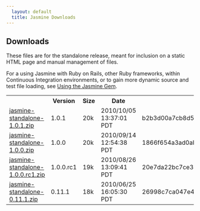 ```yaml
---
  layout: default
  title: Jasmine Downloads
---
```


## Downloads

These files are for the standalone release, meant for inclusion on a static HTML page and manual management of files.

For a using Jasmine with Ruby on Rails, other Ruby frameworks, within Continuous Integration environments, or to gain
more dynamic source and test file loading, see [Using the Jasmine Gem](gem.html).

<table id="standalone-downloads">
<tr>
  <th></th>
  <th>Version</th>
  <th>Size</th>
  <th>Date</th>
  <th>SHA1</th>
</tr>
<!-- START_DOWNLOADS -->
<tr>
  <td class="link"><a href="downloads/jasmine-standalone-1.0.1.zip">jasmine-standalone-1.0.1.zip</a></td>
  <td class="version">1.0.1</td>
  <td class="size">20k</td>
  <td class="date">2010/10/05 13:37:01 PDT</td>
  <td class="sha">b2b3d00a7cb8d5ccd65a3356bb5ae15775328119</td>
</tr>
<tr>
  <td class="link"><a href="downloads/jasmine-standalone-1.0.0.zip">jasmine-standalone-1.0.0.zip</a></td>
  <td class="version">1.0.0</td>
  <td class="size">20k</td>
  <td class="date">2010/09/14 12:54:38 PDT</td>
  <td class="sha">1866f654a3ad0ab9109393ce31d6613c77916607</td>
</tr>
<tr class="rc">
  <td class="link"><a href="downloads/jasmine-standalone-1.0.0.rc1.zip">jasmine-standalone-1.0.0.rc1.zip</a></td>
  <td class="version">1.0.0.rc1</td>
  <td class="size">19k</td>
  <td class="date">2010/08/26 13:09:41 PDT</td>
  <td class="sha">20e7da22bc7ce3433331a5ad44eb199f4ff34065</td>
</tr>
<tr>
  <td class="link"><a href="downloads/jasmine-standalone-0.11.1.zip">jasmine-standalone-0.11.1.zip</a></td>
  <td class="version">0.11.1</td>
  <td class="size">18k</td>
  <td class="date">2010/06/25 16:05:30 PDT</td>
  <td class="sha">26998c7ca047e47f84c382a4efeb1dc5cb8661a6</td>
</tr>
<!-- END_DOWNLOADS -->
</table>